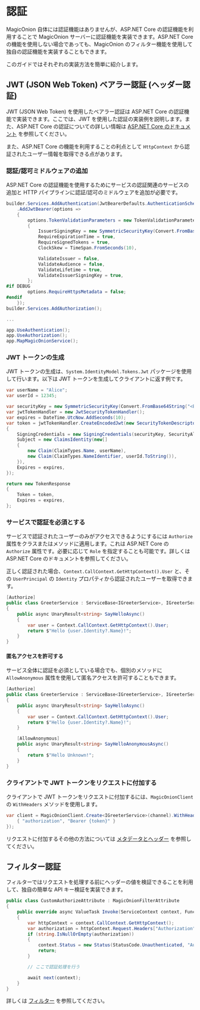 # 認証

MagicOnion 自体には認証機能はありませんが、ASP.NET Core の認証機能を利用することで MagicOnion サーバーに認証機能を実装できます。ASP.NET Core の機能を使用しない場合であっても、MagicOnion のフィルター機能を使用して独自の認証機能を実装することもできます。

このガイドではそれぞれの実装方法を簡単に紹介します。

## JWT (JSON Web Token) ベアラー認証 (ヘッダー認証)

JWT (JSON Web Token) を使用したベアラー認証は ASP.NET Core の認証機能で実装できます。ここでは、JWT を使用した認証の実装例を説明します。また、ASP.NET Core の認証についての詳しい情報は [ASP.NET Core のドキュメント](https://learn.microsoft.com/en-us/aspnet/core/security/authentication/?view=aspnetcore-9.0) を参照してください。

また、ASP.NET Core の機能を利用することの利点として `HttpContext` から認証されたユーザー情報を取得できる点があります。

### 認証/認可ミドルウェアの追加
ASP.NET Core の認証機能を使用するためにサービスの認証関連のサービスの追加と HTTP パイプラインに認証/認可のミドルウェアを追加が必要です。

```csharp
builder.Services.AddAuthentication(JwtBearerDefaults.AuthenticationScheme)
    .AddJwtBearer(options =>
    {
        options.TokenValidationParameters = new TokenValidationParameters
        {
            IssuerSigningKey = new SymmetricSecurityKey(Convert.FromBase64String("<Base64EncodedSecretKey>")),
            RequireExpirationTime = true,
            RequireSignedTokens = true,
            ClockSkew = TimeSpan.FromSeconds(10),

            ValidateIssuer = false,
            ValidateAudience = false,
            ValidateLifetime = true,
            ValidateIssuerSigningKey = true,
        };
#if DEBUG
        options.RequireHttpsMetadata = false;
#endif
    });
builder.Services.AddAuthorization();

...

app.UseAuthentication();
app.UseAuthorization();
app.MapMagicOnionService();
```

### JWT トークンの生成

JWT トークンの生成は、`System.IdentityModel.Tokens.Jwt` パッケージを使用して行います。以下は JWT トークンを生成してクライアントに返す例です。

```csharp
var userName = "Alice";
var userId = 12345;

var securityKey = new SymmetricSecurityKey(Convert.FromBase64String("<Base64EncodedSecretKey>"));
var jwtTokenHandler = new JwtSecurityTokenHandler();
var expires = DateTime.UtcNow.AddSeconds(10);
var token = jwtTokenHandler.CreateEncodedJwt(new SecurityTokenDescriptor()
{
    SigningCredentials = new SigningCredentials(securityKey, SecurityAlgorithms.HmacSha256),
    Subject = new ClaimsIdentity(new[]
    {
        new Claim(ClaimTypes.Name, userName),
        new Claim(ClaimTypes.NameIdentifier, userId.ToString()),
    }),
    Expires = expires,
});

return new TokenResponse
{
    Token = token,
    Expires = expires,
};
```

### サービスで認証を必須とする

サービスで認証されたユーザーのみがアクセスできるようにするには `Authorize` 属性をクラスまたはメソッドに適用します。これは ASP.NET Core の `Authorize` 属性です。必要に応じて `Role` を指定することも可能です。詳しくは ASP.NET Core のドキュメントを参照してください。

正しく認証された場合、`Context.CallContext.GetHttpContext().User` と、その `UserPrincipal` の `Identity` プロパティから認証されたユーザーを取得できます。

```csharp
[Authorize]
public class GreeterService : ServiceBase<IGreeterService>, IGreeterService
{
    public async UnaryResult<string> SayHelloAsync()
    {
        var user = Context.CallContext.GetHttpContext().User;
        return $"Hello {user.Identity?.Name}!";
    }
}
```

#### 匿名アクセスを許可する

サービス全体に認証を必須としている場合でも、個別のメソッドに `AllowAnonymous` 属性を使用して匿名アクセスを許可することもできます。

```csharp
[Authorize]
public class GreeterService : ServiceBase<IGreeterService>, IGreeterService
{
    public async UnaryResult<string> SayHelloAsync()
    {
        var user = Context.CallContext.GetHttpContext().User;
        return $"Hello {user.Identity?.Name}!";
    }

    [AllowAnonymous]
    public async UnaryResult<string> SayHelloAnonymousAsync()
    {
        return $"Hello Unknown!";
    }
}
```

### クライアントで JWT トークンをリクエストに付加する
クライアントで JWT トークンをリクエストに付加するには、`MagicOnionClient` の `WithHeaders` メソッドを使用します。

```csharp
var client = MagicOnionClient.Create<IGreeterService>(channel).WithHeaders(new Metadata {
    { "authorization", "Bearer {token}" }
});
```

リクエストに付加するその他の方法については [メタデータとヘッダー](/unary/metadata) を参照してください。


## フィルター認証
フィルターではリクエストを処理する前にヘッダーの値を検証できることを利用して、独自の簡単な API キー検証を実装できます。

```csharp
public class CustomAuthorizeAttribute : MagicOnionFilterAttribute
{
    public override async ValueTask Invoke(ServiceContext context, Func<ServiceContext, ValueTask> next)
    {
        var httpContext = context.CallContext.GetHttpContext();
        var authorization = httpContext.Request.Headers["Authorization"];
        if (string.IsNullOrEmpty(authorization))
        {
            context.Status = new Status(StatusCode.Unauthenticated, "Authorization header is required.");
            return;
        }

        // ここで認証処理を行う

        await next(context);
    }
}
```

詳しくは [フィルター](/filter/fundamentals) を参照してください。
